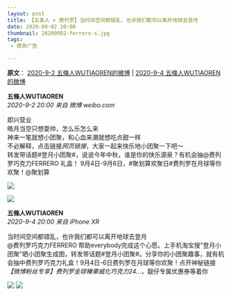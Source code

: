 ```yaml
---
layout: post
title: 【五条人 × 费列罗】当时间空间都错乱，也许我们都可以离开地球去登月
date: 2020-09-02 20:00
thumbnail: 20200902-ferrero-s.jpg
tags:
 - 商务广告

---
```

**原文**： [2020-9-2 五條人WUTIAOREN的微博](https://weibo.com/1767922590/JiNqB1JLT) \| [2020-9-4 五條人WUTIAOREN的微博](https://weibo.com/1767922590/Jj6hOj8Kr)


**五條人WUTIAOREN**  
*2020-9-2 20:00 来自 微博 weibo.com*

即兴营业  
皓月当空只想耍帅，怎么乐怎么来  
神来一笔就想小团聚，和心血来潮就想吃点甜一样  
不必解释，点击链接*网页链接*，大家一起来快乐地小团聚一下吧～  
转发带话题#登月小团聚#，说说今年中秋，谁是你的快乐源泉？有机会抽@费列罗巧克力FERRERO 礼盒！
9月4日-9月6日，#聚划算欢聚日#费列罗在月球等你欢聚！@聚划算

![](https://wx3.sinaimg.cn/mw690/69605b9ely1gicdtd8satj20ku11dwoo.jpg)

![](http://mmbiz.qpic.cn/mmbiz/TEE21T5ibUlpZVsRA5GQofengZhG0dcljHOgD3J7SjJ7Gtn8z4Bby7ksd46rQloZ3A00vlr9dlhK5ZUKFBziba9g/640?wx_fmt=jpeg&tp=webp&wxfrom=5&wx_lazy=1&wx_co=1)

**五條人WUTIAOREN**  
*2020-9-4 20:00 来自 iPhone XR*

当时间空间都错乱，也许我们都可以离开地球去登月  
@费列罗巧克力FERRERO 帮助everybody完成这个心愿。上手机淘宝搜"登月小团聚"晒小团聚生成图，转发带话题#登月小团聚#。分享你的小团聚趣事，就有机会抽中费列罗巧克力礼盒！9月4日-6日费列罗在月球等你欢聚！点开神秘链接 *【微博粉丝专享】费列罗金球榛果威化巧克力24...*，靓仔专属优惠券等着你

![](https://wx4.sinaimg.cn/mw1024/69605b9ely1gievbqaj5lj20u01m7na4.jpg)
![](https://wx3.sinaimg.cn/mw690/69605b9ely1gievby6ki4j20ku17c4qq.jpg)
